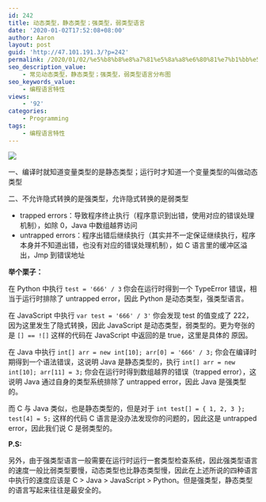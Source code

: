 ```yaml
---
id: 242
title: 动态类型，静态类型；强类型，弱类型语言
date: '2020-01-02T17:52:08+08:00'
author: Aaron
layout: post
guid: 'http://47.101.191.3/?p=242'
permalink: /2020/01/02/%e5%b8%b8%e8%a7%81%e5%8a%a8%e6%80%81%e7%b1%bb%e5%9e%8b%ef%bc%8c%e9%9d%99%e6%80%81%e7%b1%bb%e5%9e%8b%ef%bc%9b%e5%bc%ba%e7%b1%bb%e5%9e%8b%ef%bc%8c%e5%bc%b1%e7%b1%bb%e5%9e%8b%e8%af%ad%e8%a8%80%e5%88%86/
seo_description_value:
    - 常见动态类型，静态类型；强类型，弱类型语言分布图
seo_keywords_value:
    - 编程语言特性
views:
    - '92'
categories:
    - Programming
tags:
    - 编程语言特性
---
```


![](https://z3.ax1x.com/2021/03/21/65zG7V.jpg)

一、编译时就知道变量类型的是静态类型；运行时才知道一个变量类型的叫做动态类型

二、不允许隐式转换的是强类型，允许隐式转换的是弱类型

- trapped errors：导致程序终止执行（程序意识到出错，使用对应的错误处理机制），如除 0，Java 中数组越界访问
- untrapped errors：程序出错后继续执行（其实并不一定保证继续执行，程序本身并不知道出错，也没有对应的错误处理机制），如 C 语言里的缓冲区溢出，Jmp 到错误地址

**举个栗子：**

在 Python 中执行 `test = '666' / 3` 你会在运行时得到一个 TypeError 错误，相当于运行时排除了 untrapped error，因此 Python 是动态类型，强类型语言。

在 JavaScript 中执行 `var test = '666' / 3'` 你会发现 test 的值变成了 222，因为这里发生了隐式转换，因此 JavaScript 是动态类型，弱类型的。更为夸张的是 `[] == ![]` 这样的代码在 JavaScript 中返回的是 true，这里是具体的 原因。

在 Java 中执行 `int[] arr = new int[10]; arr[0] = '666' / 3;` 你会在编译时期得到一个语法错误，这说明 Java 是静态类型的，执行 `int[] arr = new int[10]; arr[11] = 3;` 你会在运行时得到数组越界的错误（trapped error），这说明 Java 通过自身的类型系统排除了 untrapped error，因此 Java 是强类型的。

而 C 与 Java 类似，也是静态类型的，但是对于 `int test[] = { 1, 2, 3 }; test[4] = 5;` 这样的代码 C 语言是没办法发现你的问题的，因此这是 untrapped error，因此我们说 C 是弱类型的。

**P.S:**

另外，由于强类型语言一般需要在运行时运行一套类型检查系统，因此强类型语言的速度一般比弱类型要慢，动态类型也比静态类型慢，因此在上述所说的四种语言中执行的速度应该是 C &gt; Java &gt; JavaScript &gt; Python。但是强类型，静态类型的语言写起来往往是最安全的。